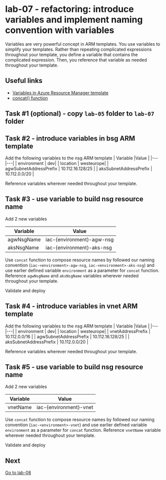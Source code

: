 # lab-07 - refactoring: introduce variables and implement naming convention with variables

Variables are very powerful concept in ARM templates. You use variables to simplify your templates. Rather than repeating complicated expressions throughout your template, you define a variable that contains the complicated expression. Then, you reference that variable as needed throughout your template.

## Useful links

* [Variables in Azure Resource Manager template](https://docs.microsoft.com/en-us/azure/azure-resource-manager/templates/template-variables)
* [concat() function](https://docs.microsoft.com/en-us/azure/azure-resource-manager/templates/template-functions-array#concat)

## Task #1 (optional) - copy `lab-05` folder to `lab-07` folder

## Task #2 - introduce variables in bsg ARM template

Add the following variables to the nsg ARM template
| Variable |Value |
|---|---|
| environment | dev|
| location | westeurope|
| agwSubnetAddressPrefix | 10.112.16.128/25 |
| aksSubnetAddressPrefix | 10.112.0.0/20 |

Reference variables wherever needed throughout your template.

## Task #3 - use variable to build nsg resource name

Add 2 new variables

| Variable | Value |
|---|---|
| agwNsgName | iac-{environment}-agw-nsg |
| aksNsgName | iac-{environment}-aks-nsg|

Use `concat` function to compose resource names by followed our naming convention (`iac-<environment>-agw-nsg`, `iac-<environment>-aks-nsg`) and use earlier defined variable `environment` as a parameter for `concat` function.
Reference `agwNsgName` and `aksNsgName` variables wherever needed throughout your template.

Validate and deploy

## Task #4 - introduce variables in vnet ARM template

Add the following variables to the nsg ARM template
| Variable |Value |
|---|---|
| environment | dev|
| location | westeurope|
| vnetAddressPrefix | 10.112.0.0/16 |
| agwSubnetAddressPrefix | 10.112.16.128/25 |
| aksSubnetAddressPrefix | 10.112.0.0/20 |

Reference variables wherever needed throughout your template.

## Task #5 - use variable to build nsg resource name

Add 2 new variables

| Variable | Value |
|---|---|
| vnetName | iac-{environment}-vnet |

Use `concat` function to compose resource names by followed our naming convention (`iac-<environment>-vnet`) and use earlier defined variable `environment` as a parameter for `concat` function.
Reference `vnetName` variable wherever needed throughout your template.

Validate and deploy

## Next

[Go to lab-08](../lab-08/readme.md)
